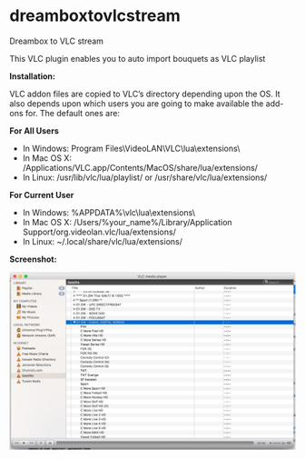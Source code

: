 # dreamboxtovlcstream
Dreambox to VLC stream

This VLC plugin enables you to auto import bouquets as VLC playlist

**Installation:**

VLC addon files are copied to VLC’s directory depending upon the OS. It also depends upon which users you are going to make available the add-ons for. The default ones are:

**For All Users**

 - In Windows: Program Files\VideoLAN\VLC\lua\extensions\
 - In Mac OS X: /Applications/VLC.app/Contents/MacOS/share/lua/extensions/
 - In Linux: /usr/lib/vlc/lua/playlist/ or
   /usr/share/vlc/lua/extensions/

**For Current User**

 - In Windows: %APPDATA%\vlc\lua\extensions\
 - In Mac OS X:    /Users/%your_name%/Library/Application Support/org.videolan.vlc/lua/extensions/ 
 - In Linux:    ~/.local/share/vlc/lua/extensions/

**Screenshot:**

![Screenshot](screenshot.jpg?raw=true "Screenshot")
